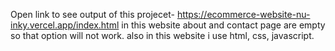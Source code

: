Open link to see output of this projecet- https://ecommerce-website-nu-inky.vercel.app/index.html
in this website about and contact page are empty so that option will not work.
also in this website i use html, css, javascript.
